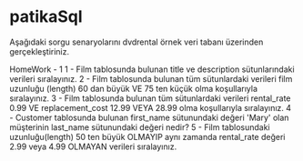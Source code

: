 # patikaSql

Aşağıdaki sorgu senaryolarını dvdrental örnek veri tabanı üzerinden gerçekleştiriniz.

HomeWork - 1
1 - Film tablosunda bulunan title ve description sütunlarındaki verileri sıralayınız.
2 - Film tablosunda bulunan tüm sütunlardaki verileri film uzunluğu (length) 60 dan büyük VE 75 ten küçük olma koşullarıyla sıralayınız.
3 - Film tablosunda bulunan tüm sütunlardaki verileri rental_rate 0.99 VE replacement_cost 12.99 VEYA 28.99 olma koşullarıyla sıralayınız.
4 - Customer tablosunda bulunan first_name sütunundaki değeri 'Mary' olan müşterinin last_name sütunundaki değeri nedir?
5 - Film tablosundaki uzunluğu(length) 50 ten büyük OLMAYIP aynı zamanda rental_rate değeri 2.99 veya 4.99 OLMAYAN verileri sıralayınız.


